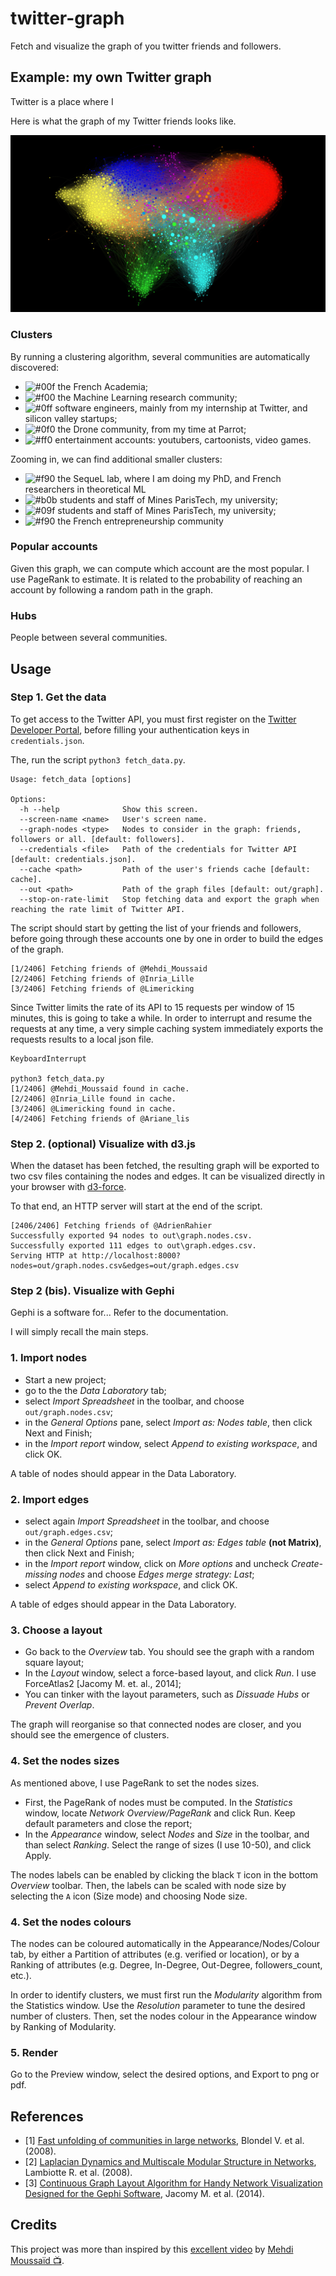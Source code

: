 # twitter-graph

Fetch and visualize the graph of you twitter friends and followers.

## Example: my own Twitter graph

Twitter is a place where I 

Here is what the graph of my Twitter friends looks like.

![Friends HD](examples/friends/friends_hd.jpg)

### Clusters

By running a clustering algorithm, several communities are automatically discovered: 
* ![#00f](https://placehold.it/15/00f/000000?text=+) the French Academia;
* ![#f00](https://placehold.it/15/f00/000000?text=+) the Machine Learning research community;
* ![#0ff](https://placehold.it/15/0ff/000000?text=+) software engineers, mainly from my internship at Twitter, and silicon valley startups;
* ![#0f0](https://placehold.it/15/0f0/000000?text=+) the Drone community, from my time at Parrot;
* ![#ff0](https://placehold.it/15/ff0/000000?text=+) entertainment accounts: youtubers, cartoonists, video games.

Zooming in, we can find additional smaller clusters:
* ![#f90](https://placehold.it/15/f90/000000?text=+) the SequeL lab, where I am doing my PhD, and French researchers in theoretical ML
* ![#b0b](https://placehold.it/15/b0b/000000?text=+) students and staff of Mines ParisTech, my university;
* ![#09f](https://placehold.it/15/09f/000000?text=+) students and staff of Mines ParisTech, my university;
* ![#f90](https://placehold.it/15/f90/000000?text=+) the French entrepreneurship community

### Popular accounts

Given this graph, we can compute which account are the most popular. I use PageRank to estimate. It is related to the probability of reaching an account by following a random path in the graph.

### Hubs

People between several communities.


### 


## Usage

### Step 1. Get the data

To get access to the Twitter API, you must first register on the [Twitter Developer Portal](https://developer.twitter.com/en/apps), before filling your authentication keys in `credentials.json`.

The, run the script `python3 fetch_data.py`.
```shell
Usage: fetch_data [options]

Options:
  -h --help              Show this screen.
  --screen-name <name>   User's screen name.
  --graph-nodes <type>   Nodes to consider in the graph: friends, followers or all. [default: followers].
  --credentials <file>   Path of the credentials for Twitter API [default: credentials.json].
  --cache <path>         Path of the user's friends cache [default: cache].
  --out <path>           Path of the graph files [default: out/graph].
  --stop-on-rate-limit   Stop fetching data and export the graph when reaching the rate limit of Twitter API.
```

The script should start by getting the list of your friends and followers, before going through these accounts one by one in order to build the edges of the graph.

```
[1/2406] Fetching friends of @Mehdi_Moussaid
[2/2406] Fetching friends of @Inria_Lille
[3/2406] Fetching friends of @Limericking
```

Since Twitter limits the rate of its API to 15 requests per window of 15 minutes, this is going to take a while.
In order to interrupt and resume the requests at any time, a very simple caching system immediately exports the requests results to a local json file.

```
KeyboardInterrupt

python3 fetch_data.py
[1/2406] @Mehdi_Moussaid found in cache.
[2/2406] @Inria_Lille found in cache.
[3/2406] @Limericking found in cache.
[4/2406] Fetching friends of @Ariane_lis
```

### Step 2. (optional) Visualize with d3.js

When the dataset has been fetched, the resulting graph will be exported to two csv files containing the nodes and edges.
It can be visualized directly in your browser with [d3-force](https://github.com/d3/d3-force).

To that end, an HTTP server will start at the end of the script.
```
[2406/2406] Fetching friends of @AdrienRahier
Successfully exported 94 nodes to out\graph.nodes.csv.
Successfully exported 111 edges to out\graph.edges.csv.
Serving HTTP at http://localhost:8000?nodes=out/graph.nodes.csv&edges=out/graph.edges.csv
```

### Step 2 (bis). Visualize with Gephi

Gephi is a software for...
Refer to the documentation.

I will simply recall the main steps. 

### 1. Import nodes

* Start a new project;
* go to the the *Data Laboratory* tab;
* select *Import Spreadsheet* in the toolbar, and choose `out/graph.nodes.csv`;
* in the *General Options* pane, select _Import as: Nodes table_, then click Next and Finish;
* in the *Import report* window, select _Append to existing workspace_, and click OK.

A table of nodes should appear in the Data Laboratory.

### 2. Import edges

* select again *Import Spreadsheet* in the toolbar, and choose `out/graph.edges.csv`;
* in the *General Options* pane, select _Import as: Edges table_ **(not Matrix)**, then click Next and Finish;
* in the *Import report* window, click on *More options* and uncheck *Create-missing nodes* and choose *Edges merge strategy: Last*; 
* select _Append to existing workspace_, and click OK.

A table of edges should appear in the Data Laboratory.

### 3. Choose a layout

* Go back to the *Overview* tab. You should see the graph with a random square layout;
* In the *Layout* window, select a force-based layout, and click *Run*. I use ForceAtlas2 [Jacomy M. et. al., 2014];
* You can tinker with the layout parameters, such as *Dissuade Hubs* or *Prevent Overlap*.

The graph will reorganise so that connected nodes are closer, and you should see the emergence of clusters.

### 4. Set the nodes sizes

As mentioned above, I use PageRank to set the nodes sizes.
* First, the PageRank of nodes must be computed. In the *Statistics* window, locate *Network Overview/PageRank* and click Run. Keep default parameters and close the report;
* In the *Appearance* window, select *Nodes* and *Size* in the toolbar, and than select *Ranking*. Select the range of sizes (I use 10-50), and click Apply.  

The nodes labels can be enabled by clicking the black `T` icon in the bottom *Overview* toolbar. Then, the labels can be scaled with node size  by selecting the `A` icon (Size mode) and choosing Node size.  

### 4. Set the nodes colours

The nodes can be coloured automatically in the Appearance/Nodes/Colour tab, by either a Partition of attributes (e.g. verified or location), or by a Ranking of attributes (e.g.  Degree, In-Degree, Out-Degree, followers_count, etc.).

In order to identify clusters, we must first run the *Modularity* algorithm from the Statistics window. Use the *Resolution* parameter to tune the desired number of clusters.
Then, set the nodes colour in the Appearance window by Ranking of Modularity.

### 5. Render

Go to the Preview window, select the desired options, and Export to png or pdf.


## References
* [1] [Fast unfolding of communities in large networks](https://arxiv.org/abs/0803.0476), Blondel V. et al. (2008).
* [2] [Laplacian Dynamics and Multiscale Modular Structure in Networks](https://arxiv.org/abs/0812.1770), Lambiotte R. et al. (2008).
* [3] [Continuous Graph Layout Algorithm for Handy Network Visualization Designed for the Gephi Software](https://journals.plos.org/plosone/article?id=10.1371/journal.pone.0098679), Jacomy M. et al. (2014).

## Credits

This project was more than inspired by this [excellent video](https://www.youtube.com/watch?v=UX7YQ6m2r_o) by [Mehdi Moussaïd
](https://twitter.com/Mehdi_Moussaid) [:tv:](https://www.youtube.com/fouloscopie).